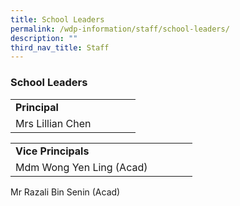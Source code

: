 ```yaml
---
title: School Leaders
permalink: /wdp-information/staff/school-leaders/
description: ""
third_nav_title: Staff
---
```

### **School Leaders**

|  | |  |  | |
|---|---|---|---|---|
| **Principal** | 
Mrs Lillian Chen |

|  | |  |  | |
|---|---|---|---|---|
| **Vice Principals** | 
Mdm Wong Yen Ling (Acad) |
Mr Razali Bin Senin (Acad)